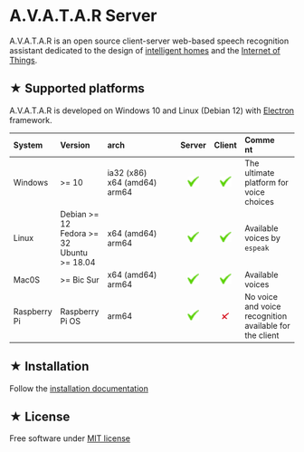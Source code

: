 # A.V.A.T.A.R Server

A.V.A.T.A.R is an open source client-server web-based speech recognition assistant dedicated to the design of [intelligent homes](https://en.wikipedia.org/wiki/Home_automation) and the [Internet of Things](https://en.wikipedia.org/wiki/Internet_of_things).  


## ★ Supported platforms

A.V.A.T.A.R is developed on Windows 10 and Linux (Debian 12) with [Electron](https://www.electronjs.org/) framework.


|System| Version | <div style="width:115px">arch</div> |Server |Client| <div style="width:60px">Comment</div> |
|:-----|:---|:---|:----------:|:----------:|:----------|
|Windows|>= 10|ia32 (x86)<br>x64 (amd64)<br>arm64| ![ok](assets/images/ok.png) | ![ok](assets/images/ok.png) | The ultimate platform for voice choices|
|Linux| Debian >= 12<br>Fedora >= 32<br>Ubuntu >= 18.04|x64 (amd64)<br>arm64 | ![ok](assets/images/ok.png) | ![ok](assets/images/ok.png) | Available voices by `espeak`|
|Mac0S| >= Bic Sur|x64 (amd64)<br>arm64|![ok](assets/images/ok.png) | ![ok](assets/images/ok.png) | Available voices |
|Raspberry Pi| Raspberry Pi OS| arm64 | ![ok](assets/images/ok.png)| ![ko](assets/images/ko.png)| No voice and voice recognition available for the client|


## ★ Installation

Follow the [installation documentation](https://avatar-home-automation.github.io/docs/)

## ★ License
Free software under [MIT license](https://github.com/avatar-home-automation/A.V.A.T.A.R-Server/blob/master/LICENSE)

